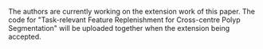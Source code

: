 The authors are currently working on the extension work of this paper. 
The code for "Task-relevant Feature Replenishment for Cross-centre Polyp Segmentation" will be uploaded together when the extension being accepted.
